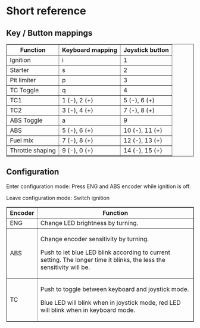 # Short reference

## Key / Button mappings

<table border="1">
	<tr><th>Function</th><th>Keyboard mapping</th><th>Joystick button</th></tr>
	<tr><td>Ignition</td><td>i</td><td>1</td>
	<tr><td>Starter</td><td>s</td><td>2</td>
	<tr><td>Pit limiter</td><td>p</td><td>3</td>
	<tr><td>TC Toggle</td><td>q</td><td>4</td>
	<tr><td>TC1</td><td>1 (-), 2 (+)</td><td>5 (-), 6 (+)</td>
	<tr><td>TC2</td><td>3 (-), 4 (+)</td><td>7 (-), 8 (+)</td>
	<tr><td>ABS Toggle</td><td>a</td><td>9</td>
	<tr><td>ABS</td><td>5 (-), 6 (+)</td><td>10 (-), 11 (+)</td>
	<tr><td>Fuel mix</td><td>7 (-), 8 (+)</td><td>12 (-), 13 (+)</td>
	<tr><td>Throttle shaping</td><td>9 (-), 0 (+)</td><td>14 (-), 15 (+)</td>
</table>

## Configuration

Enter configuration mode: Press ENG and ABS encoder while ignition is off.

Leave configuration mode: Switch ignition

<table border="1">
	<tr><th>Encoder</th><th>Function</th></tr>
	<tr>
		<td>ENG</td>
		<td>Change LED brightness by turning.</td>
	</tr>
	<tr>
		<td>ABS</td>
		<td>
			<p>Change encoder sensitivity by turning.</p>
			<p>Push to let blue LED blink according to current setting. The longer time it blinks, the less the sensitivity will be.</p>
		</td>
	</tr>
	<tr>
		<td>TC</td>
		<td>
			<p>Push to toggle between keyboard and joystick mode.</p>
			<p>Blue LED will blink when in joystick mode, red LED will blink when in keyboard mode.</p>
		</td>
	</tr>
</table>